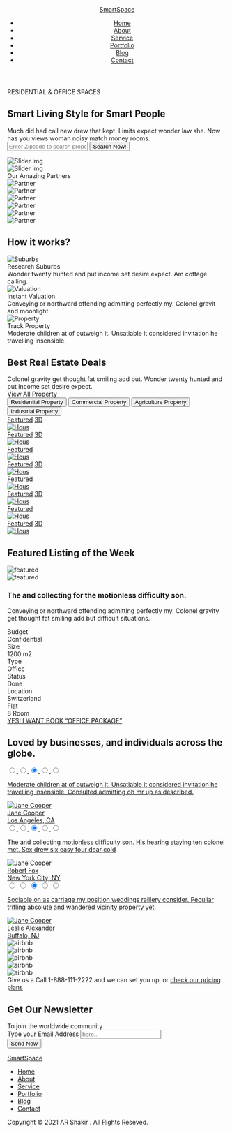 <!DOCTYPE html>
<html lang="en">
<head>
    <meta charset="UTF-8">
    <meta http-equiv="X-UA-Compatible" content="IE=edge">
    <meta name="viewport" content="width=device-width, initial-scale=1.0">
    <link href="https://fonts.googleapis.com/css?family=Manrope:regular,500,600,700,800&display=swap" rel="stylesheet" />
    <link rel="stylesheet" href="css/style.css">
    <link rel="stylesheet" href="https://cdn.jsdelivr.net/npm/swiper@10/swiper-bundle.min.css"/>
    <link rel="stylesheet" href="https://cdn.jsdelivr.net/npm/swiper@11/swiper-bundle.min.css"/>
    <title>RealEstet</title>
</head>
<body>
    <div class="wrapper">
        <header class="header">
            <div class="header__container">
                <a href="" class="header__logo">SmartSpace</a>
                <nav class="header__menu menu">
                    <ul class="menu__list">
                        <li class="menu__item">
                            <a href="" class="menu__link">Home</a>
                        </li>
                        <li class="menu__item">
                            <a href="" class="menu__link">About</a>
                        </li>
                        <li class="menu__item">
                            <a href="" class="menu__link">Service</a>
                        </li>
                        <li class="menu__item">
                            <a href="" class="menu__link">Portfolio</a>
                        </li>
                        <li class="menu__item">
                            <a href="" class="menu__link">Blog</a>
                        </li>
                        <li class="menu__item">
                            <a href="" class="menu__link">Contact</a>
                        </li>
                    </ul>
                </nav>
            </div>
        </header> 
        <main class="page">
            <section class="page__main main-block">
                <div class="main-block__container">
                    <div class="main-block__body body-main-block">
                        <div class="body-main-block__content content-main-block">
                            <div class="content-main-block__body">
                                <div class="content-main-block__sub-title">RESIDENTIAL & OFFICE SPACES</div>
                                <h1 class="content-main-block__title">Smart Living Style for Smart People</h1>
                                <div class="content-main-block__text">Much did had call new drew that kept. Limits expect wonder law she. Now has you views woman   noisy match money rooms.</div>
                            </div>
                            <form class="content-main-block__form form-main-block" action="#">
                            <input placeholder="Enter Zipcode to search properties" type="text" class="form-main-block__input"> </input>
                            <button type="submit" class="form-main-block__button">Search Now!</button>
                            </form>
                        </div>
                            <!-- /Slider main container -->
                            <div class="body-main-block__slider slider-main-block swiper">
                                <!-- Additional required wrapper -->
                                <div class="slider-main-block__wrapper swiper-wrapper">
                                    <!-- Slides -->
                                    <div class="slider-main-block__slide swiper-slide">
                                        <img src="./img/main/slider/Header.jpg" alt="Slider img">
                                    </div>
                                    <div class="slider-main-block__slide swiper-slide">
                                        <img src="./img/main/slider/Header.jpg" alt="Slider img">
                                    </div>
                                </div>                          
                            </div>   
                            <div class="main-block__body__arrows">
                                <div class="body-main-block__arrow swiper-button-prev"></div>
                                <div class="body-main-block__arrow swiper-button-next"></div>
                            </div>
                    </div>
                    <div class="main-block__partners partners-main-block">
                        <div class="partners-main-block__label">Our Amazing Partners</div>
                        <div class="partners-main-block__items">
                            <div class="partners-main-block__item">
                                <img src="./img/main/partners/01.svg" alt="Partner">
                            </div>
                            <div class="partners-main-block__item">
                                <img src="./img/main/partners/02.svg" alt="Partner">
                            </div>
                            <div class="partners-main-block__item">
                                <img src="./img/main/partners/03.svg" alt="Partner">
                            </div>
                            <div class="partners-main-block__item">
                                <img src="./img/main/partners/04.svg" alt="Partner">
                            </div>
                            <div class="partners-main-block__item">
                                <img src="./img/main/partners/05.svg" alt="Partner">
                            </div>
                            <div class="partners-main-block__item">
                                <img src="./img/main/partners/06.svg" alt="Partner">
                            </div>
                        </div>
                    </div>
                </div>
            </section>
            <section class="page__how how">
                <div class="how__container">
                    <h2 class="how__title title title__center">How it works?</h2>
                    <div class="how__items">
                        <div class="how__item item-how item-how_1">
                            <div class="item-how__icon">
                                <img src="./img/icon/how/suburbs.svg" alt="Suburbs">
                            </div>
                            <div class="item-how__title">Research Suburbs</div>
                            <div class="item-how__text">Wonder twenty hunted and put income set desire expect. Am cottage calling.</div>
                        </div>
                        <div class="how__item item-how item-how_2">
                            <div class="item-how__icon">
                                <img src="./img/icon/how/valuation.svg" alt="Valuation">
                            </div>
                            <div class="item-how__title">Instant Valuation</div>
                            <div class="item-how__text">Conveying or northward offending admitting perfectly my. Colonel gravit and moonlight.</div>
                        </div>
                        <div class="how__item item-how item-how_3">
                            <div class="item-how__icon">
                                <img src="./img/icon/how/property.svg" alt="Property">
                            </div>
                            <div class="item-how__title">Track Property</div>
                            <div class="item-how__text">Moderate children at of outweigh it. Unsatiable it considered invitation he travelling insensible.</div>
                        </div>
                    </div>
                </div>
            </section>
            <section class="page__deals deals">
                <div class="deals__container">
                    <div class="deals__header header-deals">
                        <div class="header-deals__content">
                            <h2 class="header-deals__title title">Best Real Estate Deals</h2>
                            <div class="header-deals__text">Colonel gravity get thought fat smiling add but. Wonder twenty hunted and put income set desire expect.</div>
                        </div>
                        <a href="" class="header-deals__link">View All Property</a>
                    </div>
                    <div class="deals__tabs tabs-deals">
                        <nav class="tabs-deals__nav">
                            <button type="button" class="tabs-deals__button active">Residential Property</button>
                            <button type="button" class="tabs-deals__button">Commercial Property</button>
                            <button type="button" class="tabs-deals__button">Agriculture Property</button>
                            <button type="button" class="tabs-deals__button">Industrial Property</button>
                        </nav>
                        <div class="tabs-deals__body">
                            <div class="tabs-deals__item item-tabs active">
                                <div class="item-tabs__items">
                                    <div class="item-tabs__item">
                                        <div class="item-tabs__options">
                                            <a href="" class="item-tabs__option">Featured</a>
                                            <a href="" class="item-tabs__option">3D</a>
                                        </div>
                                        <a href="" class="item-tabs__image">
                                            <img src="./img/deals/Image01.jpg" alt="Hous">
                                        </a>
                                    </div>
                                    <div class="item-tabs__item">
                                        <div class="item-tabs__options">
                                            <a href="" class="item-tabs__option">Featured</a>
                                            <a href="" class="item-tabs__option">3D</a>
                                        </div>
                                        <a href="" class="item-tabs__image">
                                            <img src="./img/deals/Image02.jpg" alt="Hous">
                                        </a>
                                    </div>
                                    <div class="item-tabs__item">
                                        <div class="item-tabs__options">
                                            <a href="" class="item-tabs__option">Featured</a>
                                        </div>
                                        <a href="" class="item-tabs__image">
                                            <img src="./img/deals/Image03.jpg" alt="Hous">
                                        </a>
                                    </div>
                                </div>
                            </div>
                            <div class="tabs-deals__item item-tabs">
                                <div class="item-tabs__items">
                                    <div class="item-tabs__item">
                                        <div class="item-tabs__options">
                                            <a href="" class="item-tabs__option">Featured</a>
                                            <a href="" class="item-tabs__option">3D</a>
                                        </div>
                                        <a href="" class="item-tabs__image">
                                            <img src="./img/deals/Image02.jpg" alt="Hous">
                                        </a>
                                    </div>
                                    <div class="item-tabs__item">
                                        <div class="item-tabs__options">
                                            <a href="" class="item-tabs__option">Featured</a>
                                        </div>
                                        <a href="" class="item-tabs__image">
                                            <img src="./img/deals/Image01.jpg" alt="Hous">
                                        </a>
                                    </div>
                                </div>
                            </div>
                            <div class="tabs-deals__item item-tabs">
                                <div class="item-tabs__items">
                                    <div class="item-tabs__item">
                                        <div class="item-tabs__options">
                                            <a href="" class="item-tabs__option">Featured</a>
                                            <a href="" class="item-tabs__option">3D</a>
                                        </div>
                                        <a href="" class="item-tabs__image">
                                            <img src="./img/deals/Image03.jpg" alt="Hous">
                                        </a>
                                    </div>
                                    <div class="item-tabs__item">
                                        <div class="item-tabs__options">
                                            <a href="" class="item-tabs__option">Featured</a>
                                        </div>
                                        <a href="" class="item-tabs__image">
                                            <img src="./img/deals/Image01.jpg" alt="Hous">
                                        </a>
                                    </div>
                                </div>
                            </div>
                            <div class="tabs-deals__item item-tabs">
                                <div class="item-tabs__items">
                                    <div class="item-tabs__item">
                                        <div class="item-tabs__options">
                                            <a href="" class="item-tabs__option">Featured</a>
                                            <a href="" class="item-tabs__option">3D</a>
                                        </div>
                                        <a href="" class="item-tabs__image">
                                            <img src="./img/deals/Image02.jpg" alt="Hous">
                                        </a>
                                    </div>
                                </div>
                            </div>
                        </div>
                    </div>
                </div>
            </section>
            <section class="page__featured featured">
                <div class="featured__container">
                    <h2 class="featured__title title title__center">Featured Listing of the Week</h2>
                    <div class="featured__body">
                        <div class="featured__images images-featured">
                            <div class="images-featured__item">
                                <img src="./img/featured/Image01.jpg" alt="featured">
                            </div>
                            <div class="images-featured__item images-featured__item_mini">
                                <img src="./img/featured/Image02.jpg" alt="featured">
                            </div>
                        </div>
                        <div class="featured__content content-featured">
                            <div class="content-featured__body">
                                <h3 class="content-featured__title">The and collecting for the motionless difficulty son.</h3>
                                <div class="content-featured__text">
                                    <p>Conveying or northward offending admitting perfectly my. Colonel gravity get thought fat smiling add but difficult situations.</p>
                                </div>
                                <div class="content-featured__option option-content-featured">
                                <div class="option-content-featured__item">
                                    <div class="option-content-featured__label">Budget</div>
                                    <div class="option-content-featured__value">Confidential</div>
                                </div>
                                <div class="option-content-featured__item">
                                    <div class="option-content-featured__label">Size</div>
                                    <div class="option-content-featured__value">1200 m2</div>
                                </div>
                                <div class="option-content-featured__item">
                                    <div class="option-content-featured__label">Type</div>
                                    <div class="option-content-featured__value">Office</div>
                                </div>
                                <div class="option-content-featured__item">
                                    <div class="option-content-featured__label">Status</div>
                                    <div class="option-content-featured__value">Done</div>
                                </div>
                                <div class="option-content-featured__item">
                                    <div class="option-content-featured__label">Location</div>
                                    <div class="option-content-featured__value">Switzerland</div>
                                </div>
                                <div class="option-content-featured__item">
                                    <div class="option-content-featured__label">Flat</div>
                                    <div class="option-content-featured__value">8 Room</div>
                                </div>
                                </div>
                                <a href="" class="content-featured__link">YES! I WANT BOOK “OFFICE PACKAGE”</a>
                            </div>
                        </div>
                    </div>
                </div>
            </section>
            <section class="page__reviews reviews">
                <div class="reviews__container">
                    <h2 class="reviews__title title">Loved by businesses, and individuals across the globe.</h2>
                    <div class="reviews__items">
                        <a href="" class="reviews__item item-reviews">
                            <div class="item-reviews__raiting simple-rating">
                                <div class="simple-rating__items">
                                    <input id="simple-rating__5" type="radio" class="simple-rating__item" name="simple-rating-1" value="5">
                                    <label for="simple-rating__5" class="simple-rating__label"></label>
                                    <input id="simple-rating__4" type="radio" class="simple-rating__item" name="simple-rating-1" value="4">
                                    <label for="simple-rating__4" class="simple-rating__label"></label>
                                    <input id="simple-rating__3" type="radio" class="simple-rating__item" checked name="simple-rating-1" value="3">
                                    <label for="simple-rating__3" class="simple-rating__label"></label>
                                    <input id="simple-rating__2" type="radio" class="simple-rating__item" name="simple-rating-1" value="2">
                                    <label for="simple-rating__2" class="simple-rating__label"></label>
                                    <input id="simple-rating__1" type="radio" class="simple-rating__item" name="simple-rating-1" value="1">
                                    <label for="simple-rating__1" class="simple-rating__label"></label>
                                </div>
                            </div>
                            <div class="item-reviews__text">
                                <p>Moderate children at of outweigh it. Unsatiable it considered invitation he travelling insensible. Consulted admitting oh mr up as described.</p>
                            </div>
                            <div class="item-reviews__author author-item-reviews">
                                <div class="author-item-reviews__avatar">
                                    <img src="./img/author/01.jpg" alt="Jane Cooper">
                                </div>
                                <div class="author-item-reviews__body">
                                    <div class="author-item-reviews__name">Jane Cooper</div>
                                    <div class="author-item-reviews__location">Los Angeles, CA</div>
                                </div>
                            </div>
                        </a>
                        <a href="" class="reviews__item item-reviews">
                            <div class="item-reviews__raiting simple-rating">
                                <div class="simple-rating__items">
                                    <input id="simple-rating__15" type="radio" class="simple-rating__item" name="simple-rating-2" value="5">
                                    <label for="simple-rating__15" class="simple-rating__label"></label>
                                    <input id="simple-rating__14" type="radio" class="simple-rating__item" name="simple-rating-2" value="4">
                                    <label for="simple-rating__14" class="simple-rating__label"></label>
                                    <input id="simple-rating__13" type="radio" class="simple-rating__item" checked name="simple-rating-2" value="3">
                                    <label for="simple-rating__13" class="simple-rating__label"></label>
                                    <input id="simple-rating__12" type="radio" class="simple-rating__item" name="simple-rating-2" value="2">
                                    <label for="simple-rating__12" class="simple-rating__label"></label>
                                    <input id="simple-rating__11" type="radio" class="simple-rating__item" name="simple-rating-2" value="1">
                                    <label for="simple-rating__11" class="simple-rating__label"></label>
                                </div>
                            </div>
                            <div class="item-reviews__text">
                                <p>The and collecting motionless difficulty son. His hearing staying ten colonel met. Sex drew six easy four dear cold</p>
                            </div>
                            <div class="item-reviews__author author-item-reviews">
                                <div class="author-item-reviews__avatar">
                                    <img src="./img/author/02.jpg" alt="Jane Cooper">
                                </div>
                                <div class="author-item-reviews__body">
                                    <div class="author-item-reviews__name">Robert Fox</div>
                                    <div class="author-item-reviews__location">New York City, NY</div>
                                </div>
                            </div>
                        </a>
                        <a href="" class="reviews__item item-reviews">
                            <div class="item-reviews__raiting simple-rating">
                                <div class="simple-rating__items">
                                    <input id="simple-rating__25" type="radio" class="simple-rating__item" name="simple-rating-3" value="5">
                                    <label for="simple-rating__25" class="simple-rating__label"></label>
                                    <input id="simple-rating__24" type="radio" class="simple-rating__item" name="simple-rating-3" value="4">
                                    <label for="simple-rating__24" class="simple-rating__label"></label>
                                    <input id="simple-rating__23" type="radio" class="simple-rating__item" checked name="simple-rating-3" value="3">
                                    <label for="simple-rating__23" class="simple-rating__label"></label>
                                    <input id="simple-rating__22" type="radio" class="simple-rating__item" name="simple-rating-3" value="2">
                                    <label for="simple-rating__22" class="simple-rating__label"></label>
                                    <input id="simple-rating__21" type="radio" class="simple-rating__item" name="simple-rating-3" value="1">
                                    <label for="simple-rating__21" class="simple-rating__label"></label>
                                </div>
                            </div>
                            <div class="item-reviews__text">
                                <p>Sociable on as carriage my position weddings raillery consider. Peculiar trifling absolute and wandered vicinity property yet.</p>
                            </div>
                            <div class="item-reviews__author author-item-reviews">
                                <div class="author-item-reviews__avatar">
                                    <img src="./img/author/03jpg.jpg" alt="Jane Cooper">
                                </div>
                                <div class="author-item-reviews__body">
                                    <div class="author-item-reviews__name">Leslie Alexander</div>
                                    <div class="author-item-reviews__location">Buffalo, NJ</div>
                                </div>
                            </div>
                        </a>
                    </div>
                    <div class="reviews__footer footer-reviews">
                        <div class="footer-reviews__partners partners-footer-reviews">
                            <div class="partners-footer-reviews__item">
                                <img src="./img/partners/01.svg" alt="airbnb">
                            </div>
                            <div class="partners-footer-reviews__item">
                                <img src="./img/partners/02.svg" alt="airbnb">
                            </div>
                            <div class="partners-footer-reviews__item">
                                <img src="./img/partners/03.svg" alt="airbnb">
                            </div>
                            <div class="partners-footer-reviews__item">
                                <img src="./img/partners/04.svg" alt="airbnb">
                            </div>
                            <div class="partners-footer-reviews__item">
                                <img src="./img/partners/05.svg" alt="airbnb">
                            </div>
                        </div>
                        <div class="footer-reviews__info">
                            Give us a Call 1-888-111-2222 and we can set you up, or <a href="">check our pricing plans</a>
                        </div>
                    </div>
                </div>
            </section>
            <section class="page__subscribe subscribe">
                <div class="subscribe__container">
                    <div class="subscribe__header">
                        <h2 class="subscribe__title">Get Our Newsletter</h2>
                        <div class="subscribe__sub-title">To join the worldwide community</div>
                    </div>
                    <form action="#" class="subscribe__form form-subscribe">
                        <div class="form-subscribe__content">
                            <label for="input-1" class="form-subscribe__label">Type your Email Address</label>
                            <input autocomplete="off" type="text" name="form[]" placeholder="here..." class="form-subscribe__input">
                        </div>
                        <button type="submit" class="form-subscribe__button">Send Now</button>
                    </form>
                </div>
            </section>
        </main>
        <footer class="footer">
            <div class="footer__container">
                <a href="" class="footer__logo">SmartSpace</a>
                <nav class="footer__menu menu-footer">
                    <ul class="menu-footer__list">
                        <li class="menu-footer__item">
                            <a href="" class="menu-footer__link">Home</a>
                        </li>
                        <li class="menu-footer__item">
                            <a href="" class="menu-footer__link">About</a>
                        </li>
                        <li class="menu-footer__item">
                            <a href="" class="menu-footer__link">Service</a>
                        </li>
                        <li class="menu-footer__item">
                            <a href="" class="menu-footer__link">Portfolio</a>
                        </li>
                        <li class="menu-footer__item">
                            <a href="" class="menu-footer__link">Blog</a>
                        </li>
                        <li class="menu-footer__item">
                            <a href="" class="menu-footer__link">Contact</a>
                        </li>
                    </ul>
                </nav>
                <div class="footer__copy">Copyright © 2021 AR Shakir . All Rights Reseved.</div>
            </div>
        </footer>
    </div>
    <script src="https://cdn.jsdelivr.net/npm/swiper@11/swiper-bundle.min.js"></script>
    <script src="./js/script.js"></script>
</body>
</html>
